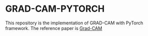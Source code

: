 # GRAD-CAM-PYTORCH

This repository is the implementation of GRAD-CAM with PyTorch framework. The reference paper is [Grad-CAM](https://openaccess.thecvf.com/content_iccv_2017/html/Selvaraju_Grad-CAM_Visual_Explanations_ICCV_2017_paper.html)
